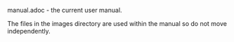 manual.adoc - the current user manual.

The files in the images directory are used within the manual so do not move independently.
